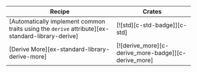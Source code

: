 | Recipe | Crates |
|---|---|
| [Automatically implement common traits using the `derive` attribute][ex-standard-library-derive] | [![std][c-std-badge]][c-std] |
| [Derive More][ex-standard-library-derive-more] | [![derive_more][c-derive_more-badge]][c-derive_more] |
